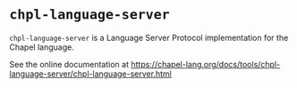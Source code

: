 # `chpl-language-server`

`chpl-language-server` is a Language Server Protocol implementation for the  Chapel language.

See the online documentation at <https://chapel-lang.org/docs/tools/chpl-language-server/chpl-language-server.html>
